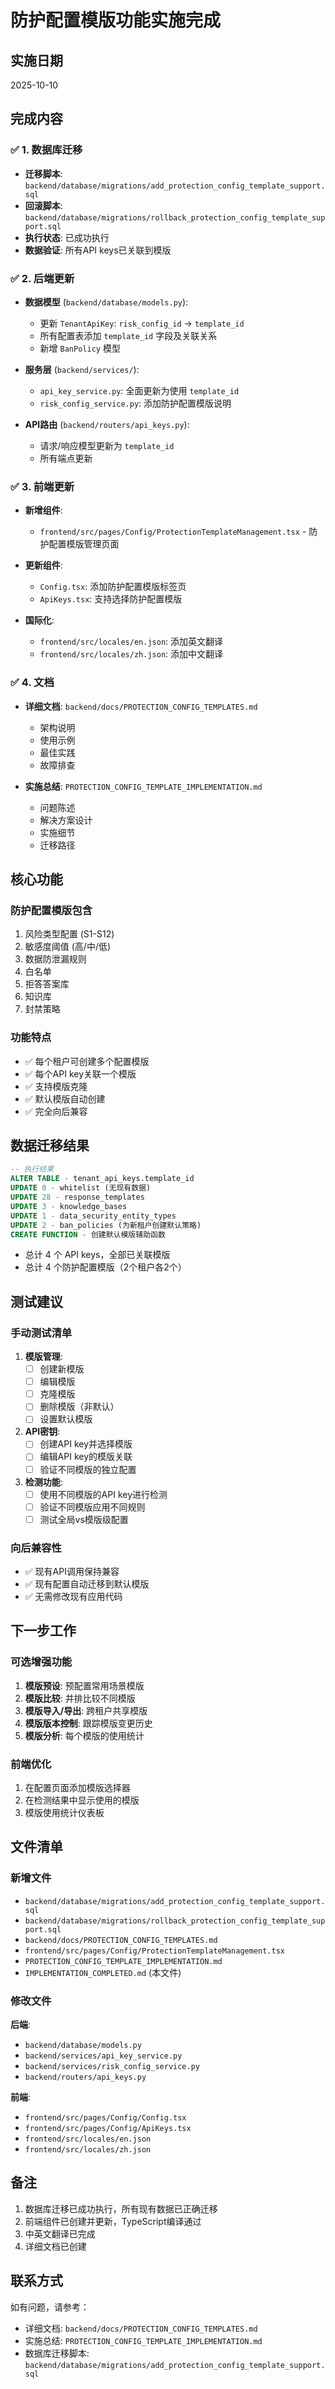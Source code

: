 # 防护配置模版功能实施完成

## 实施日期
2025-10-10

## 完成内容

### ✅ 1. 数据库迁移
- **迁移脚本**: `backend/database/migrations/add_protection_config_template_support.sql`
- **回滚脚本**: `backend/database/migrations/rollback_protection_config_template_support.sql`
- **执行状态**: 已成功执行
- **数据验证**: 所有API keys已关联到模版

### ✅ 2. 后端更新
- **数据模型** (`backend/database/models.py`):
  - 更新 `TenantApiKey`: `risk_config_id` → `template_id`
  - 所有配置表添加 `template_id` 字段及关联关系
  - 新增 `BanPolicy` 模型

- **服务层** (`backend/services/`):
  - `api_key_service.py`: 全面更新为使用 `template_id`
  - `risk_config_service.py`: 添加防护配置模版说明

- **API路由** (`backend/routers/api_keys.py`):
  - 请求/响应模型更新为 `template_id`
  - 所有端点更新

### ✅ 3. 前端更新
- **新增组件**:
  - `frontend/src/pages/Config/ProtectionTemplateManagement.tsx` - 防护配置模版管理页面

- **更新组件**:
  - `Config.tsx`: 添加防护配置模版标签页
  - `ApiKeys.tsx`: 支持选择防护配置模版

- **国际化**:
  - `frontend/src/locales/en.json`: 添加英文翻译
  - `frontend/src/locales/zh.json`: 添加中文翻译

### ✅ 4. 文档
- **详细文档**: `backend/docs/PROTECTION_CONFIG_TEMPLATES.md`
  - 架构说明
  - 使用示例
  - 最佳实践
  - 故障排查

- **实施总结**: `PROTECTION_CONFIG_TEMPLATE_IMPLEMENTATION.md`
  - 问题陈述
  - 解决方案设计
  - 实施细节
  - 迁移路径

## 核心功能

### 防护配置模版包含
1. 风险类型配置 (S1-S12)
2. 敏感度阈值 (高/中/低)
3. 数据防泄漏规则
4. 白名单
5. 拒答答案库
6. 知识库
7. 封禁策略

### 功能特点
- ✅ 每个租户可创建多个配置模版
- ✅ 每个API key关联一个模版
- ✅ 支持模版克隆
- ✅ 默认模版自动创建
- ✅ 完全向后兼容

## 数据迁移结果

```sql
-- 执行结果
ALTER TABLE - tenant_api_keys.template_id
UPDATE 0 - whitelist (无现有数据)
UPDATE 28 - response_templates
UPDATE 3 - knowledge_bases
UPDATE 1 - data_security_entity_types
UPDATE 2 - ban_policies (为新租户创建默认策略)
CREATE FUNCTION - 创建默认模版辅助函数
```

- 总计 4 个 API keys，全部已关联模版
- 总计 4 个防护配置模版（2个租户各2个）

## 测试建议

### 手动测试清单
1. **模版管理**:
   - [ ] 创建新模版
   - [ ] 编辑模版
   - [ ] 克隆模版
   - [ ] 删除模版（非默认）
   - [ ] 设置默认模版

2. **API密钥**:
   - [ ] 创建API key并选择模版
   - [ ] 编辑API key的模版关联
   - [ ] 验证不同模版的独立配置

3. **检测功能**:
   - [ ] 使用不同模版的API key进行检测
   - [ ] 验证不同模版应用不同规则
   - [ ] 测试全局vs模版级配置

### 向后兼容性
- ✅ 现有API调用保持兼容
- ✅ 现有配置自动迁移到默认模版
- ✅ 无需修改现有应用代码

## 下一步工作

### 可选增强功能
1. **模版预设**: 预配置常用场景模版
2. **模版比较**: 并排比较不同模版
3. **模版导入/导出**: 跨租户共享模版
4. **模版版本控制**: 跟踪模版变更历史
5. **模版分析**: 每个模版的使用统计

### 前端优化
1. 在配置页面添加模版选择器
2. 在检测结果中显示使用的模版
3. 模版使用统计仪表板

## 文件清单

### 新增文件
- `backend/database/migrations/add_protection_config_template_support.sql`
- `backend/database/migrations/rollback_protection_config_template_support.sql`
- `backend/docs/PROTECTION_CONFIG_TEMPLATES.md`
- `frontend/src/pages/Config/ProtectionTemplateManagement.tsx`
- `PROTECTION_CONFIG_TEMPLATE_IMPLEMENTATION.md`
- `IMPLEMENTATION_COMPLETED.md` (本文件)

### 修改文件
**后端**:
- `backend/database/models.py`
- `backend/services/api_key_service.py`
- `backend/services/risk_config_service.py`
- `backend/routers/api_keys.py`

**前端**:
- `frontend/src/pages/Config/Config.tsx`
- `frontend/src/pages/Config/ApiKeys.tsx`
- `frontend/src/locales/en.json`
- `frontend/src/locales/zh.json`

## 备注

1. 数据库迁移已成功执行，所有现有数据已正确迁移
2. 前端组件已创建并更新，TypeScript编译通过
3. 中英文翻译已完成
4. 详细文档已创建

## 联系方式

如有问题，请参考：
- 详细文档: `backend/docs/PROTECTION_CONFIG_TEMPLATES.md`
- 实施总结: `PROTECTION_CONFIG_TEMPLATE_IMPLEMENTATION.md`
- 数据库迁移脚本: `backend/database/migrations/add_protection_config_template_support.sql`
